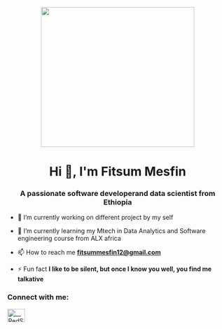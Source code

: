 <p  align="center"><img src="[https://github.com/fitsumM12/fitsumM12/blob/main/img.png](https://6448316.fs1.hubspotusercontent-na1.net/hubfs/6448316/what-computer-programming-jobs-offer-remote-work-jpg.jpeg)" width="350" height="320" /></p>

<h1 align="center">Hi 👋, I'm Fitsum Mesfin</h1>
<h3 align="center">A passionate software developerand data scientist from Ethiopia</h3>


- 🔭 I’m currently working on different project by my self

- 🌱 I’m currently learning my Mtech in Data Analytics and Software engineering course from ALX africa

- 📫 How to reach me **fitsummesfin12@gmail.com**

- ⚡ Fun fact **I like to be silent, but once I know you well, you find me talkative**

<h3 align="left">Connect with me:</h3>
<p align="left">
<a href="https://twitter.com/fitsumMD" target="blank"><img align="center" src="https://raw.githubusercontent.com/rahuldkjain/github-profile-readme-generator/master/src/images/icons/Social/twitter.svg" alt="__RedSpinel__" height="30" width="40" /></a>
